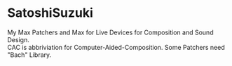 # SatoshiSuzuki
My Max Patchers and Max for Live Devices for Composition and Sound Design.  
CAC is abbriviation for Computer-Aided-Composition.
Some Patchers need "Bach" Library.
